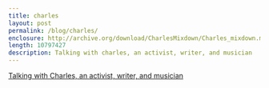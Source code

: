 ```yaml
---
title: charles
layout: post
permalink: /blog/charles/
enclosure: http://archive.org/download/CharlesMixdown/Charles_mixdown.mp3
length: 10797427
description: Talking with charles, an activist, writer, and musician
---
```


<a href="http://archive.org/download/CharlesMixdown/Charles_mixdown.mp3">Talking with Charles, an activist, writer, and musician</a>
